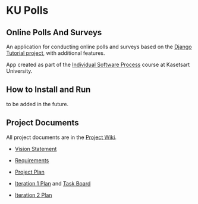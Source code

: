 # KU Polls

## Online Polls And Surveys

An application for conducting online polls and surveys based
on the [Django Tutorial project][django-tutorial], with
additional features.

App created as part of the [Individual Software Process](
https://cpske.github.io/ISP) course at Kasetsart University.

## How to Install and Run

to be added in the future.

## Project Documents

All project documents are in the [Project Wiki](https://github.com/oMojiko/ku-polls/wiki).

- [Vision Statement](https://github.com/oMojiko/ku-polls/wiki/Vision-Statement)

- [Requirements](https://github.com/oMojiko/ku-polls/wiki/Requirements)
  
- [Project Plan](https://github.com/oMojiko/ku-polls/wiki/Development-plan)

- [Iteration 1 Plan](https://github.com/oMojiko/ku-polls/wiki/iteration-1-Plan) and [Task Board](https://github.com/users/oMojiko/projects/3/views/1)

- [Iteration 2 Plan](https://github.com/oMojiko/ku-polls/wiki/iteration-2-Plan)

[django-tutorial]: https://docs.djangoproject.com/en/4.1/intro/tutorial01/
